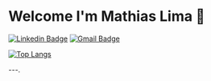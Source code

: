 #### 

<h1>Welcome I'm Mathias Lima 🚀</h1>

[![Linkedin Badge](https://img.shields.io/badge/-Mathias%20Lima-6633cc?style=flat-square&logo=Linkedin&logoColor=white&link=https://www.linkedin.com/in/mathias-morais-20664416a/)](https://www.linkedin.com/in/mathias-morais-20664416a/) 
[![Gmail Badge](https://img.shields.io/badge/-mathias.morais7@gmail.com-6633cc?style=flat-square&logo=Gmail&logoColor=white&link=mailto:mathias.morais7@gmail.com)](mailto:mathias.morais7@gmail.com)

[![Top Langs](https://github-readme-stats.vercel.app/api/top-langs/?username=mathiaslima&layout=compact)](https://github.com/mathiaslima/github-readme-stats)

---.

